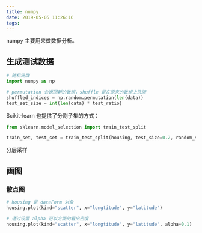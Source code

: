 ```yaml
---
title: numpy
date: 2019-05-05 11:26:16
tags:
---
```


numpy 主要用来做数据分析。

<!-- more -->

## 生成测试数据

```python
# 随机洗牌
import numpy as np

# permutation 会返回新的数组，shuffle 是在原来的数组上洗牌
shuffled_indices = np.random.permutation(len(data))
test_set_size = int(len(data) * test_ratio)
```

Scikit-learn 也提供了分割子集的方式：

```python
from sklearn.model_selection import train_test_split

train_set, test_set = train_test_split(housing, test_size=0.2, random_state=42)
```



分层采样



## 画图

### 散点图

```python
# housing 是 dataForm 对象
housing.plot(kind="scatter", x="longtitude", y="latitude")

# 通过设置 alpha 可以方面的看出密度
housing.plot(kind="scatter", x="longtitude", y="latitude", alpha=0.1)
```



